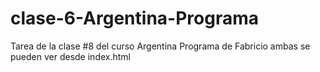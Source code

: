 # clase-6-Argentina-Programa
Tarea de la clase #8 del curso Argentina Programa de Fabricio
ambas se pueden ver desde index.html
